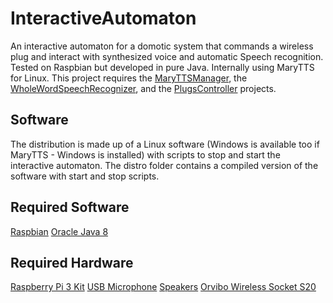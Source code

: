 # InteractiveAutomaton
An interactive automaton for a domotic system that commands a wireless plug and interact with synthesized voice and automatic Speech recognition. Tested on Raspbian but developed in pure Java. Internally using MaryTTS for Linux. This project requires the [MaryTTSManager](), the [WholeWordSpeechRecognizer](), and the [PlugsController]() projects.

## Software
The distribution is made up of a Linux software (Windows is available too if MaryTTS - Windows is installed) with scripts to stop and start the interactive automaton. The distro folder contains a compiled version of the software with start and stop scripts.

## Required Software

[Raspbian](https://downloads.raspberrypi.org/raspbian_latest)
[Oracle Java 8](https://www.linuxbabe.com/desktop-linux/install-oracle-java-8-debian-jessie-raspbian-jessie-via-ppa)

## Required Hardware

[Raspberry Pi 3 Kit](https://www.amazon.it/Raspberry-Official-Alimentatore-Ufficiale-Dissipatori/dp/B01D0JDM5W/ref=sr_1_2?s=pc&ie=UTF8&qid=1508703636&sr=1-2&keywords=raspberry+pi+3)
[USB Microphone](https://www.amazon.it/gp/product/B01CQKCTSM/ref=oh_aui_detailpage_o05_s00?ie=UTF8&psc=1)
[Speakers](https://www.amazon.it/gp/product/B00JRW0M32/ref=oh_aui_detailpage_o06_s00?ie=UTF8&psc=1)
[Orvibo Wireless Socket S20](https://www.amazon.it/Socket-ORVIBO-controllo-remoto-Android/dp/B01ID0H7D6)
